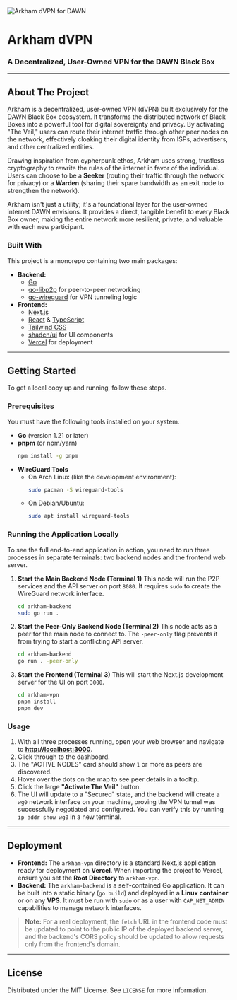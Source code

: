 <img src="../profile/decentralized-virtual-private-network.png" alt="Arkham dVPN for DAWN" />

# Arkham dVPN

### A Decentralized, User-Owned VPN for the DAWN Black Box

-----

## About The Project

Arkham is a decentralized, user-owned VPN (dVPN) built exclusively for the DAWN Black Box ecosystem. It transforms the distributed network of Black Boxes into a powerful tool for digital sovereignty and privacy. By activating "The Veil," users can route their internet traffic through other peer nodes on the network, effectively cloaking their digital identity from ISPs, advertisers, and other centralized entities.

Drawing inspiration from cypherpunk ethos, Arkham uses strong, trustless cryptography to rewrite the rules of the internet in favor of the individual. Users can choose to be a **Seeker** (routing their traffic through the network for privacy) or a **Warden** (sharing their spare bandwidth as an exit node to strengthen the network).

Arkham isn't just a utility; it's a foundational layer for the user-owned internet DAWN envisions. It provides a direct, tangible benefit to every Black Box owner, making the entire network more resilient, private, and valuable with each new participant.

### Built With

This project is a monorepo containing two main packages:

  * **Backend:**
      * [Go](https://go.dev/)
      * [go-libp2p](https://github.com/libp2p/go-libp2p) for peer-to-peer networking
      * [go-wireguard](https://git.zx2c4.com/wireguard-go/) for VPN tunneling logic
  * **Frontend:**
      * [Next.js](https://nextjs.org/)
      * [React](https://reactjs.org/) & [TypeScript](https://www.typescriptlang.org/)
      * [Tailwind CSS](https://tailwindcss.com/)
      * [shadcn/ui](https://ui.shadcn.com/) for UI components
      * [Vercel](https://vercel.com/) for deployment

-----

## Getting Started

To get a local copy up and running, follow these steps.

### Prerequisites

You must have the following tools installed on your system.

  * **Go** (version 1.21 or later)
  * **pnpm** (or npm/yarn)
    ```bash
    npm install -g pnpm
    ```
  * **WireGuard Tools**
      * On Arch Linux (like the development environment):
        ```bash
        sudo pacman -S wireguard-tools
        ```
      * On Debian/Ubuntu:
        ```bash
        sudo apt install wireguard-tools
        ```

### Running the Application Locally

To see the full end-to-end application in action, you need to run three processes in separate terminals: two backend nodes and the frontend web server.

1.  **Start the Main Backend Node (Terminal 1)**
    This node will run the P2P services and the API server on port `8080`. It requires `sudo` to create the WireGuard network interface.

    ```bash
    cd arkham-backend
    sudo go run .
    ```

2.  **Start the Peer-Only Backend Node (Terminal 2)**
    This node acts as a peer for the main node to connect to. The `-peer-only` flag prevents it from trying to start a conflicting API server.

    ```bash
    cd arkham-backend
    go run . -peer-only
    ```

3.  **Start the Frontend (Terminal 3)**
    This will start the Next.js development server for the UI on port `3000`.

    ```bash
    cd arkham-vpn
    pnpm install
    pnpm dev
    ```

### Usage

1.  With all three processes running, open your web browser and navigate to **[http://localhost:3000](https://www.google.com/search?q=http://localhost:3000)**.
2.  Click through to the dashboard.
3.  The "ACTIVE NODES" card should show `1` or more as peers are discovered.
4.  Hover over the dots on the map to see peer details in a tooltip.
5.  Click the large **"Activate The Veil"** button.
6.  The UI will update to a "Secured" state, and the backend will create a `wg0` network interface on your machine, proving the VPN tunnel was successfully negotiated and configured. You can verify this by running `ip addr show wg0` in a new terminal.

-----

## Deployment

  * **Frontend:** The `arkham-vpn` directory is a standard Next.js application ready for deployment on **Vercel**. When importing the project to Vercel, ensure you set the **Root Directory** to `arkham-vpn`.
  * **Backend:** The `arkham-backend` is a self-contained Go application. It can be built into a static binary (`go build`) and deployed in a **Linux container** or on any **VPS**. It must be run with `sudo` or as a user with `CAP_NET_ADMIN` capabilities to manage network interfaces.

> **Note:** For a real deployment, the `fetch` URL in the frontend code must be updated to point to the public IP of the deployed backend server, and the backend's CORS policy should be updated to allow requests only from the frontend's domain.

-----

## License

Distributed under the MIT License. See `LICENSE` for more information.
